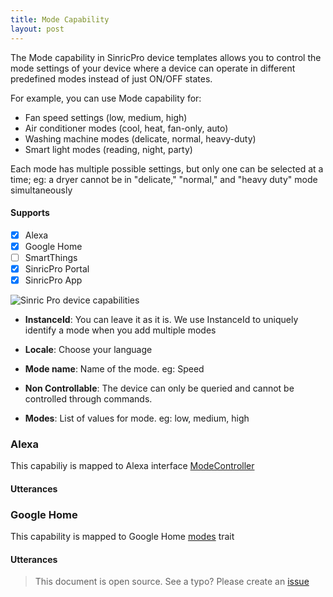```yaml
---
title: Mode Capability
layout: post
---
```


The Mode capability in SinricPro device templates allows you to control the mode settings of your device where a device can operate in different predefined modes instead of just ON/OFF states. 

For example, you can use Mode capability for:

- Fan speed settings (low, medium, high)
- Air conditioner modes (cool, heat, fan-only, auto)
- Washing machine modes (delicate, normal, heavy-duty)
- Smart light modes (reading, night, party)

Each mode has multiple possible settings, but only one can be selected at a time; eg: a dryer cannot be in "delicate," "normal," and "heavy duty" mode simultaneously

#### Supports
 - [x]  Alexa
 - [x]  Google Home
 - [ ]  SmartThings
 - [x]  SinricPro Portal
 - [x]  SinricPro App

![Sinric Pro device capabilities](https://help.sinric.pro/public/img/device-templates-modes.png)

* **InstanceId**: You can leave it as it is. We use InstanceId to uniquely identify a mode when you add multiple modes

* **Locale**: Choose your language 

* **Mode name**: Name of the mode. eg: Speed

* **Non Controllable**: The device can only be queried and cannot be controlled through commands.

* **Modes**: List of values for mode. eg: low, medium, high

### Alexa 
This capabiliy is mapped to Alexa interface [ModeController](https://developer.amazon.com/en-US/docs/alexa/device-apis/alexa-modecontroller.html)

#### Utterances
### Google Home
This capability is mapped to Google Home [modes](https://developers.home.google.com/cloud-to-cloud/traits/modes) trait

#### Utterances
 > This document is open source. See a typo? Please create an [issue](https://github.com/sinricpro/help-docs)

